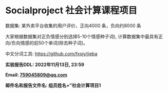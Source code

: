 # Socialproject 社会计算课程项目
  数据集: 某外卖平台收集的用户评价，正向4000 条，负向约8000 条
  
  大家根据数据集对正负情感分别选择5-10个情感种子词), 计算数据集中最具有正向/负向情感的前50个单词(除去种子词)。
  
  中文分词工具: https://github.com/fxsjy/jieba
  
**实验报告DDL: 2022年11月13日, 23:59**

**Email: 759045809@qq.com**

**邮件名和报告文件名: 组员姓名+”社会计算项目1**
